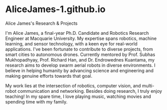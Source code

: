 # AliceJames-1.github.io

Alice James's Research &amp; Projects

I'm Alice James, a final-year Ph.D. Candidate and Robotics Research Engineer at Macquarie University. My expertise spans robotics, machine learning, and sensor technology, with a keen eye for real-world applications. I've been fortunate to contribute to diverse projects, from smart cities to autonomous drones. Currently mentored by Prof. Subhas Mukhopadhyay, Prof. Richard Han, and Dr. Endrowednes Kuantama, my research aims to develop swarm aerial robots in diverse environments. I believe in helping humanity by advancing science and engineering and making genuine efforts towards that goal.

My work lies at the intersection of robotics, computer vision, and multi-robot communication and networking. Besides doing research, I truly enjoy teaching! In my spare time, I love playing music, watching movies and spending time with my family.
